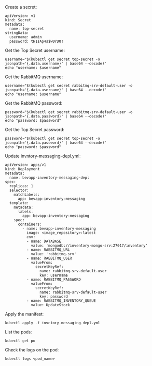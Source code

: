 Create a secret:
```
apiVersion: v1
kind: Secret
metadata:
  name: top-secret
stringData:
  username: admin
  password: tH1sAp4s$w0rD0!
```

Get the Top Secret username:
```
username="$(kubectl get secret top-secret -o jsonpath='{.data.username}' | base64 --decode)"
echo "username: $username"
```

Get the RabbitMQ username:
```
username="$(kubectl get secret rabbitmq-srv-default-user -o jsonpath='{.data.username}' | base64 --decode)"
echo "username: $username"
```

Get the RabbitMQ password:
```
password="$(kubectl get secret rabbitmq-srv-default-user -o jsonpath='{.data.password}' | base64 --decode)"
echo "password: $password"
```

Get the Top Secret password:
```
password="$(kubectl get secret top-secret -o jsonpath='{.data.password}' | base64 --decode)"
echo "password: $password"
```

Update invntory-messaging-depl.yml:
```
apiVersion: apps/v1
kind: Deployment
metadata:
  name: bevapp-inventory-messaging-depl
spec:
  replicas: 1
  selector:
    matchLabels:
      app: bevapp-inventory-messaging
  template:
    metadata:
      labels:
        app: bevapp-inventory-messaging
    spec:
      containers:
        - name: bevapp-inventory-messaging
          image: <image_repository>:latest
          env:
          - name: DATABASE
            value: 'mongodb://inventory-mongo-srv:27017/inventory'
          - name: RABBITMQ_URL
            value: 'rabbitmq-srv'
          - name: RABBITMQ_USER
            valueFrom:
              secretKeyRef:
                name: rabbitmq-srv-default-user
                key: username
          - name: RABBITMQ_PASSWORD
            valueFrom:
              secretKeyRef:
                name: rabbitmq-srv-default-user
                key: password
          - name: RABBITMQ_INVENTORY_QUEUE
            value: UpdateStock
```

Apply the manifest:
```
kubectl apply -f invntory-messaging-depl.yml
```

List the pods:
```
kubectl get po
```

Check the logs on the pod:
```
kubectl logs <pod_name>
```
